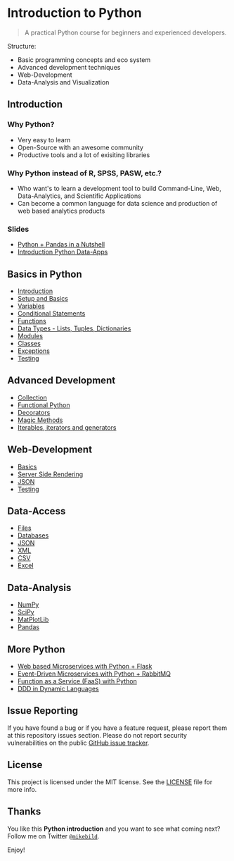 # Introduction to Python

> A practical Python course for beginners and experienced developers.

Structure:

* Basic programming concepts and eco system
* Advanced development techniques
* Web-Development
* Data-Analysis and Visualization

## Introduction

### Why Python?

* Very easy to learn
* Open-Source with an awesome community
* Productive tools and a lot of exisiting libraries

### Why Python instead of R, SPSS, PASW, etc.?

* Who want's to learn a development tool to build Command-Line, Web, Data-Analytics, and Scientific Applications
* Can become a common language for data science and production of web based analytics products

### Slides

* [Python + Pandas in a Nutshell](https://speakerdeck.com/mikebild/python-and-pandas-in-a-nutshell)
* [Introduction Python Data-Apps](https://speakerdeck.com/mikebild/introduction-data-apps-with-python)

## Basics in Python

* [Introduction](python/1-introduction.md)
* [Setup and Basics](python/2-setup-basics.md)
* [Variables](python/3-variables.md)
* [Conditional Statements](python/4-conditional.md)
* [Functions](python/5-functions.md)
* [Data Types - Lists, Tuples, Dictionaries](python/6-data-types.md)
* [Modules](python/7-modules.md)
* [Classes](python/8-classes.md)
* [Exceptions](python/9-exceptions.md)
* [Testing](python/10-testing.md)

## Advanced Development

* [Collection](python/11-collection.md)
* [Functional Python](python/12-functional-python.md)
* [Decorators](python/13-decorators.md)
* [Magic Methods](python/14-magic-methods.md)
* [Iterables, iterators and generators](python/15-iter.md)

## Web-Development

* [Basics](web/1-app.md)
* [Server Side Rendering](web/2-ssr.md)
* [JSON](web/3-json.md)
* [Testing](web/4-testing.md)

## Data-Access

* [Files](data-access/1-files.md)
* [Databases](data-access/2-database.md)
* [JSON](data-access/3-json.md)
* [XML](data-access/4-xml.md)
* [CSV](data-access/5-csv.md)
* [Excel](data-access/6-excel.md)

## Data-Analysis

* [NumPy](data-analysis/1-numpy.md)
* [SciPy](data-analysis/2-scipy.md)
* [MatPlotLib](data-analysis/3-matplotlib.md)
* [Pandas](data-analysis/4-pandas.md)

## More Python

* [Web based Microservices with Python + Flask](https://github.com/umermansoor/microservices)
* [Event-Driven Microservices with Python + RabbitMQ](https://github.com/rochacbruno/nameko-example)
* [Function as a Service (FaaS) with Python](https://github.com/fnproject/fdk-python)
* [DDD in Dynamic Languages](https://github.com/valentjedi/ddd-dynamic)

## Issue Reporting

If you have found a bug or if you have a feature request, please report them at this repository issues section. Please do not report security vulnerabilities on the public [GitHub issue tracker](https://github.com/MikeBild/introduction-python/issues).

## License

This project is licensed under the MIT license. See the [LICENSE](LICENSE) file for more info.

## Thanks

You like this **Python introduction** and you want to see what coming next? Follow me on Twitter [`@mikebild`](https://twitter.com/mikebild).

Enjoy!
